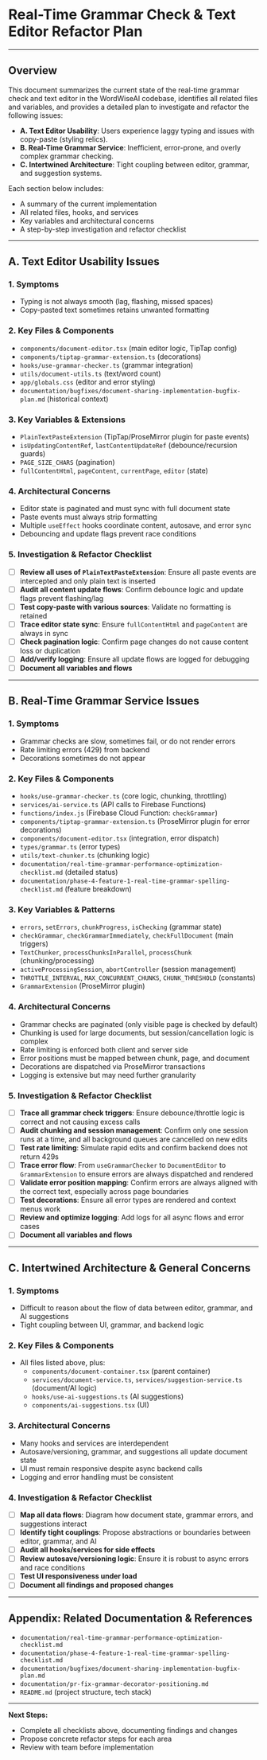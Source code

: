 # Real-Time Grammar Check & Text Editor Refactor Plan

---

## Overview
This document summarizes the current state of the real-time grammar check and text editor in the WordWiseAI codebase, identifies all related files and variables, and provides a detailed plan to investigate and refactor the following issues:

- **A. Text Editor Usability**: Users experience laggy typing and issues with copy-paste (styling relics).
- **B. Real-Time Grammar Service**: Inefficient, error-prone, and overly complex grammar checking.
- **C. Intertwined Architecture**: Tight coupling between editor, grammar, and suggestion systems.

Each section below includes:
- A summary of the current implementation
- All related files, hooks, and services
- Key variables and architectural concerns
- A step-by-step investigation and refactor checklist

---

## A. Text Editor Usability Issues

### 1. **Symptoms**
- Typing is not always smooth (lag, flashing, missed spaces)
- Copy-pasted text sometimes retains unwanted formatting

### 2. **Key Files & Components**
- `components/document-editor.tsx` (main editor logic, TipTap config)
- `components/tiptap-grammar-extension.ts` (decorations)
- `hooks/use-grammar-checker.ts` (grammar integration)
- `utils/document-utils.ts` (text/word count)
- `app/globals.css` (editor and error styling)
- `documentation/bugfixes/document-sharing-implementation-bugfix-plan.md` (historical context)

### 3. **Key Variables & Extensions**
- `PlainTextPasteExtension` (TipTap/ProseMirror plugin for paste events)
- `isUpdatingContentRef`, `lastContentUpdateRef` (debounce/recursion guards)
- `PAGE_SIZE_CHARS` (pagination)
- `fullContentHtml`, `pageContent`, `currentPage`, `editor` (state)

### 4. **Architectural Concerns**
- Editor state is paginated and must sync with full document state
- Paste events must always strip formatting
- Multiple `useEffect` hooks coordinate content, autosave, and error sync
- Debouncing and update flags prevent race conditions

### 5. **Investigation & Refactor Checklist**
- [ ] **Review all uses of `PlainTextPasteExtension`**: Ensure all paste events are intercepted and only plain text is inserted
- [ ] **Audit all content update flows**: Confirm debounce logic and update flags prevent flashing/lag
- [ ] **Test copy-paste with various sources**: Validate no formatting is retained
- [ ] **Trace editor state sync**: Ensure `fullContentHtml` and `pageContent` are always in sync
- [ ] **Check pagination logic**: Confirm page changes do not cause content loss or duplication
- [ ] **Add/verify logging**: Ensure all update flows are logged for debugging
- [ ] **Document all variables and flows**

---

## B. Real-Time Grammar Service Issues

### 1. **Symptoms**
- Grammar checks are slow, sometimes fail, or do not render errors
- Rate limiting errors (429) from backend
- Decorations sometimes do not appear

### 2. **Key Files & Components**
- `hooks/use-grammar-checker.ts` (core logic, chunking, throttling)
- `services/ai-service.ts` (API calls to Firebase Functions)
- `functions/index.js` (Firebase Cloud Function: `checkGrammar`)
- `components/tiptap-grammar-extension.ts` (ProseMirror plugin for error decorations)
- `components/document-editor.tsx` (integration, error dispatch)
- `types/grammar.ts` (error types)
- `utils/text-chunker.ts` (chunking logic)
- `documentation/real-time-grammar-performance-optimization-checklist.md` (detailed status)
- `documentation/phase-4-feature-1-real-time-grammar-spelling-checklist.md` (feature breakdown)

### 3. **Key Variables & Patterns**
- `errors`, `setErrors`, `chunkProgress`, `isChecking` (grammar state)
- `checkGrammar`, `checkGrammarImmediately`, `checkFullDocument` (main triggers)
- `TextChunker`, `processChunksInParallel`, `processChunk` (chunking/processing)
- `activeProcessingSession`, `abortController` (session management)
- `THROTTLE_INTERVAL`, `MAX_CONCURRENT_CHUNKS`, `CHUNK_THRESHOLD` (constants)
- `GrammarExtension` (ProseMirror plugin)

### 4. **Architectural Concerns**
- Grammar checks are paginated (only visible page is checked by default)
- Chunking is used for large documents, but session/cancellation logic is complex
- Rate limiting is enforced both client and server side
- Error positions must be mapped between chunk, page, and document
- Decorations are dispatched via ProseMirror transactions
- Logging is extensive but may need further granularity

### 5. **Investigation & Refactor Checklist**
- [ ] **Trace all grammar check triggers**: Ensure debounce/throttle logic is correct and not causing excess calls
- [ ] **Audit chunking and session management**: Confirm only one session runs at a time, and all background queues are cancelled on new edits
- [ ] **Test rate limiting**: Simulate rapid edits and confirm backend does not return 429s
- [ ] **Trace error flow**: From `useGrammarChecker` to `DocumentEditor` to `GrammarExtension` to ensure errors are always dispatched and rendered
- [ ] **Validate error position mapping**: Confirm errors are always aligned with the correct text, especially across page boundaries
- [ ] **Test decorations**: Ensure all error types are rendered and context menus work
- [ ] **Review and optimize logging**: Add logs for all async flows and error cases
- [ ] **Document all variables and flows**

---

## C. Intertwined Architecture & General Concerns

### 1. **Symptoms**
- Difficult to reason about the flow of data between editor, grammar, and AI suggestions
- Tight coupling between UI, grammar, and backend logic

### 2. **Key Files & Components**
- All files listed above, plus:
  - `components/document-container.tsx` (parent container)
  - `services/document-service.ts`, `services/suggestion-service.ts` (document/AI logic)
  - `hooks/use-ai-suggestions.ts` (AI suggestions)
  - `components/ai-suggestions.tsx` (UI)

### 3. **Architectural Concerns**
- Many hooks and services are interdependent
- Autosave/versioning, grammar, and suggestions all update document state
- UI must remain responsive despite async backend calls
- Logging and error handling must be consistent

### 4. **Investigation & Refactor Checklist**
- [ ] **Map all data flows**: Diagram how document state, grammar errors, and suggestions interact
- [ ] **Identify tight couplings**: Propose abstractions or boundaries between editor, grammar, and AI
- [ ] **Audit all hooks/services for side effects**
- [ ] **Review autosave/versioning logic**: Ensure it is robust to async errors and race conditions
- [ ] **Test UI responsiveness under load**
- [ ] **Document all findings and proposed changes**

---

## Appendix: Related Documentation & References
- `documentation/real-time-grammar-performance-optimization-checklist.md`
- `documentation/phase-4-feature-1-real-time-grammar-spelling-checklist.md`
- `documentation/bugfixes/document-sharing-implementation-bugfix-plan.md`
- `documentation/pr-fix-grammar-decorator-positioning.md`
- `README.md` (project structure, tech stack)

---

**Next Steps:**
- Complete all checklists above, documenting findings and changes
- Propose concrete refactor steps for each area
- Review with team before implementation 